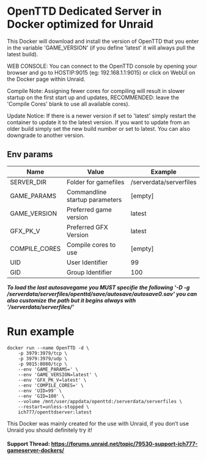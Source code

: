 # OpenTTD Dedicated Server in Docker optimized for Unraid

This Docker will download and install the version of OpenTTD that you enter in the variable 'GAME_VERSION' (if you define 'latest' it will always pull the latest build).


WEB CONSOLE: You can connect to the OpenTTD console by opening your browser and go to HOSTIP:9015 (eg: 192.168.1.1:9015) or click on WebUI on the Docker page within Unraid.

Compile Note: Assigning fewer cores for compiling will result in slower startup on the first start up and updates, RECOMMENDED: leave the 'Compile Cores' blank to use all available cores).

Update Notice: If there is a newer version if set to 'latest' simply restart the container to update it to the latest version. If you want to update from an older build simply set the new build number or set to latest. You can also downgrade to another version.


## Env params

| Name | Value | Example |
| --- | --- | --- |
| SERVER_DIR | Folder for gamefiles | /serverdata/serverfiles |
| GAME_PARAMS | Commandline startup parameters | [empty] |
| GAME_VERSION | Preferred game version | latest |
| GFX_PK_V | Preferred GFX Version | latest |
| COMPILE_CORES | Compile cores to use | [empty] |
| UID | User Identifier | 99 |
| GID | Group Identifier | 100 |


***To load the last autosavegame you MUST specifie the following '-D -g /serverdata/serverfiles/openttd/save/autosave/autosave0.sav' you can also customize the path but it begins always with '/serverdata/serverfiles/'***

# Run example

```
docker run --name OpenTTD -d \
    -p 3979:3979/tcp \
    -p 3979:3979/udp \
    -p 9015:8080/tcp \
    --env 'GAME_PARAMS=' \
    --env 'GAME_VERSION=latest' \
    --env 'GFX_PK_V=latest' \
    --env 'COMPILE_CORES=' \
    --env 'UID=99' \
    --env 'GID=100' \
    --volume /mnt/user/appdata/openttd:/serverdata/serverfiles \
    --restart=unless-stopped \
    ich777/openttdserver:latest
```

This Docker was mainly created for the use with Unraid, if you don’t use Unraid you should definitely try it!

#### Support Thread: https://forums.unraid.net/topic/79530-support-ich777-gameserver-dockers/
